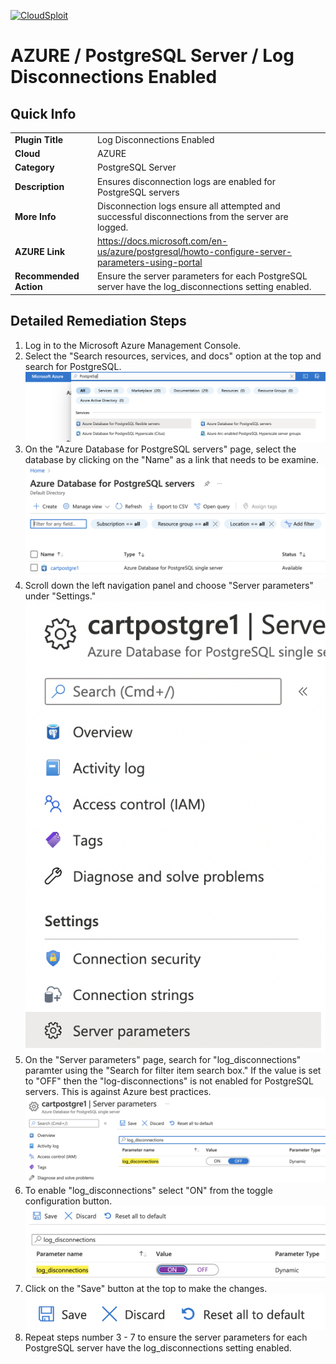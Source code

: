 [![CloudSploit](https://cloudsploit.com/img/logo-new-big-text-100.png "CloudSploit")](https://cloudsploit.com)

# AZURE / PostgreSQL Server / Log Disconnections Enabled

## Quick Info

| | |
|-|-|
| **Plugin Title** | Log Disconnections Enabled |
| **Cloud** | AZURE |
| **Category** | PostgreSQL Server |
| **Description** | Ensures disconnection logs are enabled for PostgreSQL servers |
| **More Info** | Disconnection logs ensure all attempted and successful disconnections from the server are logged. |
| **AZURE Link** | https://docs.microsoft.com/en-us/azure/postgresql/howto-configure-server-parameters-using-portal |
| **Recommended Action** | Ensure the server parameters for each PostgreSQL server have the log_disconnections setting enabled. |

## Detailed Remediation Steps

1. Log in to the Microsoft Azure Management Console.
2. Select the "Search resources, services, and docs" option at the top and search for PostgreSQL. </br> <img src="/resources/azure/postgresqlserver/log-disconnections-enabled/step2.png"/>
3. On the "Azure Database for PostgreSQL servers" page, select the database by clicking on the "Name" as a link that needs to be examine.</br> <img src="/resources/azure/postgresqlserver/log-disconnections-enabled/step3.png"/>
4. Scroll down the left navigation panel and choose "Server parameters" under "Settings."</br> <img src="/resources/azure/postgresqlserver/log-disconnections-enabled/step4.png"/>
5. On the "Server parameters" page, search for "log_disconnections" paramter using the "Search for filter item search box." If the value is set to "OFF" then the "log-disconnections" is not enabled for PostgreSQL servers. This is against Azure best practices.</br> <img src="/resources/azure/postgresqlserver/log-disconnections-enabled/step5.png"/>
6. To enable "log_disconnections" select "ON" from the toggle configuration button.</br> <img src="/resources/azure/postgresqlserver/log-disconnections-enabled/step6.png"/>
7. Click on the "Save" button at the top to make the changes.</br> <img src="/resources/azure/postgresqlserver/log-disconnections-enabled/step7.png"/>
8. Repeat steps number 3 - 7 to ensure the server parameters for each PostgreSQL server have the log_disconnections setting enabled.</br>
